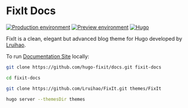 # FixIt Docs

[![Production environment](https://img.shields.io/github/deployments/Lruihao/FixIt/Production?style=flat&label=Production&logo=vercel)](https://fixit.lruihao.cn/)
[![Preview environment](https://img.shields.io/github/deployments/Lruihao/FixIt/Preview?style=flat&label=Preview&logo=vercel)](https://pre.fixit.lruihao.cn/)
[![Hugo](https://img.shields.io/badge/Hugo-%5E0.84.0-ff4088?style=flat&logo=hugo)](https://gohugo.io/)

FixIt is a clean, elegant but advanced blog theme for Hugo developed by [Lruihao](https://lruihao.cn).

To run [Documentation Site](https://fixit.lruihao.cn/) locally:

```bash
git clone https://github.com/hugo-fixit/docs.git fixit-docs

cd fixit-docs

git clone https://github.com/Lruihao/FixIt.git themes/FixIt

hugo server --themesDir themes
```
